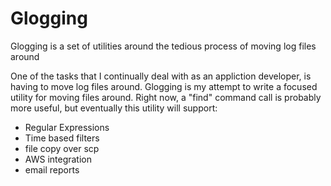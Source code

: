 # Glogging
Glogging is a set of utilities around the tedious process of moving log files around

One of the tasks that I continually deal with as an appliction developer, is having to move log files around.  Glogging is my attempt to write a focused utility for moving files around.  Right now, a "find" command call is probably more useful, but eventually this utility will support:

* Regular Expressions
* Time based filters
* file copy over scp
* AWS integration
* email reports

